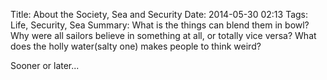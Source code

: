 Title: About the Society, Sea and Security 
Date: 2014-05-30 02:13
Tags: Life, Security, Sea
Summary: What is the things can blend them in bowl? Why were all sailors believe in something at all, or totally vice versa? What does the holly water(salty one) makes people to think weird?

Sooner or later...